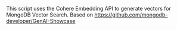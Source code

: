 This script uses the Cohere Embedding API to generate vectors for MongoDB Vector Search.
Based on https://github.com/mongodb-developer/GenAI-Showcase